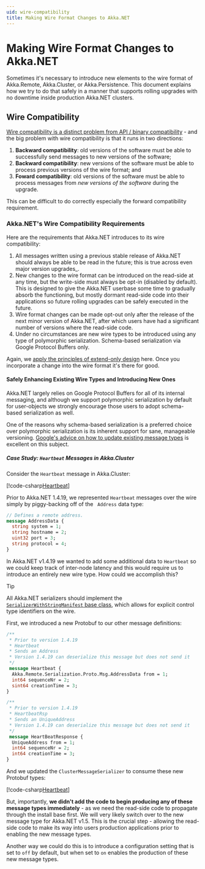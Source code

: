 ```yaml
---
uid: wire-compatibility
title: Making Wire Format Changes to Akka.NET
---
```


# Making Wire Format Changes to Akka.NET

Sometimes it's necessary to introduce new elements to the wire format of Akka.Remote, Akka.Cluster, or Akka.Persistence. This document explains how we try to do that safely in a manner that supports rolling upgrades with no downtime inside production Akka.NET clusters.

## Wire Compatibility
[Wire compatibility is a distinct problem from API / binary compatibility](https://aaronstannard.com/oss-compatibility-standards/) - and the big problem with wire compatibility is that it runs in two directions:

1. **Backward compatibility**: old versions of the software must be able to successfully send messages to new versions of the software;
2. **Backward compatibility**: new versions of the software must be able to process previous versions of the wire format; and
3. **Foward compatibility**: old versions of the software must be able to process messages from _new versions of the software_ during the upgrade.

This can be difficult to do correctly especially the forward compatibility requirement.

### Akka.NET's Wire Compatibility Requirements
Here are the requirements that Akka.NET introduces to its wire compatibility:

1. All messages written using a previous stable release of Akka.NET should always be able to be read in the future; this is true across even major version upgrades_.
2. New changes to the wire format can be introduced on the read-side at any time, but the write-side must always be opt-in (disabled by default). This is designed to give the Akka.NET userbase some time to gradually absorb the functioning, but mostly dormant read-side code into their applications so future rolling upgrades can be safely executed in the future.
3. Wire format changes can be made opt-out only after the release of the next minor version of Akka.NET, after which users have had a significant number of versions where the read-side code.
4. Under no circumstances are new wire types to be introduced using any type of polymorphic serialization. Schema-based serialization via Google Protocol Buffers only.

Again, we [apply the principles of extend-only design](https://aaronstannard.com/extend-only-design/) here. Once you incorporate a change into the wire format it's there for good.

#### Safely Enhancing Existing Wire Types and Introducing New Ones
Akka.NET largely relies on Google Protocol Buffers for all of its internal messaging, and although we support polymorphic serialization by default for user-objects we strongly encourage those users to adopt schema-based serialization as well.

One of the reasons why schema-based serialization is a preferred choice over polymorphic serialization is its inherent support for sane, manageable versioning. [Google's advice on how to update existing message types](https://developers.google.com/protocol-buffers/docs/proto3#updating) is excellent on this subject.

##### Case Study: `Heartbeat` Messages in Akka.Cluster

Consider the `Heartbeat` message in Akka.Cluster:

[!code-csharp[Heartbeat](../../../src/core/Akka.Cluster/ClusterHeartbeat.cs?name=Heartbeat)]

Prior to Akka.NET 1.4.19, we represented `Heartbeat` messages over the wire simply by piggy-backing off of the `
Address` data type:

<!-- not using a `code-protobuf` block here because tags aren't supported for `.proto` files -->
```proto
// Defines a remote address.
message AddressData {
  string system = 1;
  string hostname = 2;
  uint32 port = 3;
  string protocol = 4;
}
```

In Akka.NET v1.4.19 we wanted to add some additional data to `Heartbeat` so we could keep track of inter-node latency and this would require us to introduce an entirely new wire type. How could we accomplish this?

> [!TIP]
> All Akka.NET serializers should implement the [`SerializerWithStringManifest` base class](xref:Akka.Serialization.SerializerWithStringManifest), which allows for explicit control type identifiers on the wire.

First, we introduced a new Protobuf to our other message definitions:

<!-- not using a `code-protobuf` block here because tags aren't supported for `.proto` files -->
```proto
/**
 * Prior to version 1.4.19
 * Heartbeat
 * Sends an Address
 * Version 1.4.19 can deserialize this message but does not send it
 */
 message Heartbeat {
  Akka.Remote.Serialization.Proto.Msg.AddressData from = 1;
  int64 sequenceNr = 2;
  sint64 creationTime = 3;
}

/**
 * Prior to version 1.4.19
 * HeartbeatRsp
 * Sends an UniqueAddress
 * Version 1.4.19 can deserialize this message but does not send it
 */
 message HeartBeatResponse {
  UniqueAddress from = 1;
  int64 sequenceNr = 2;
  int64 creationTime = 3;
}
```

And we updated the `ClusterMessageSerializer` to consume these new Protobuf types:

[!code-csharp[Heartbeat](../../../src/core/Akka.Cluster/Serialization/ClusterMessageSerializer.cs?name=MsgRead)]

But, importantly, **we didn't add the code to begin producing any of these message types immediately** - as we need the read-side code to propagate through the install base first. We will very likely switch over to the new message type for Akka.NET v1.5. This is the crucial step - allowing the read-side code to make its way into users production applications prior to enabling the new message types.

Another way we could do this is to introduce a configuration setting that is set to `off` by default, but when set to `on` enables the production of these new message types.